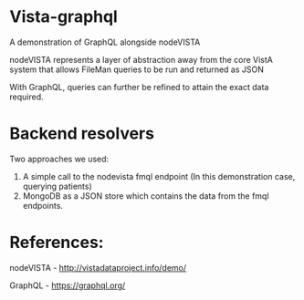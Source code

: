 # Vista-graphql

A demonstration of GraphQL alongside nodeVISTA

nodeVISTA represents a layer of abstraction away from the core VistA system that allows FileMan queries to be run and returned as JSON

With GraphQL, queries can further be refined to attain the exact data required.

# Backend resolvers

Two approaches we used:

1) A simple call to the nodevista fmql endpoint (In this demonstration case, querying patients)
2) MongoDB as a JSON store which contains the data from the fmql endpoints.

# References:

nodeVISTA - http://vistadataproject.info/demo/

GraphQL - https://graphql.org/
